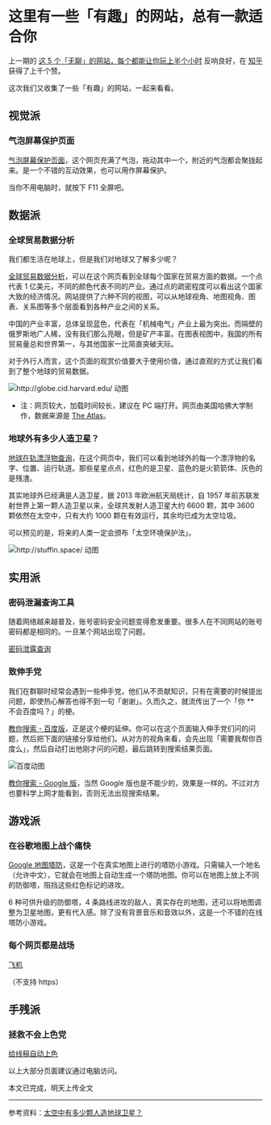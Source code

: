 # 这里有一些「有趣」的网站，总有一款适合你

上一期的 [这 5 个「无聊」的网站，每个都能让你玩上半个小时](https://sspai.com/post/40363) 反响良好，在 [知乎](https://zhuanlan.zhihu.com/p/28558042) 获得了上千个赞。

这次我们又收集了一些「有趣」的网站，一起来看看。

## 视觉派

### 气泡屏幕保护页面

[气泡屏幕保护页面](https://www.dedg3.com/)，这个网页充满了气泡，拖动其中一个，附近的气泡都会聚拢起来。是一个不错的互动效果，也可以用作屏幕保护。

当你不用电脑时，就按下 F11 全屏吧。



## 数据派

### 全球贸易数据分析

我们都生活在地球上，但是我们对地球又了解多少呢？

[全球贸易数据分析](http://globe.cid.harvard.edu/)，可以在这个网页看到全球每个国家在贸易方面的数据。一个点代表 1 亿美元，不同的颜色代表不同的产业。通过点的疏密程度可以看出这个国家大致的经济情况。网站提供了六种不同的视图，可以从地球视角、地图视角、图表、关系图等多个层面看到各种产业之间的关系。

中国的产业丰富，总体呈现蓝色，代表在「机械电气」产业上最为突出。而隔壁的俄罗斯地广人稀，没有我们那么亮眼，但是矿产丰富。在图表视图中，我国的所有贸易量总和世界第一，与其他国家一比简直突破天际。

对于外行人而言，这个页面的观赏价值要大于使用价值，通过直观的方式让我们看到了整个地球的贸易数据。

![http://globe.cid.harvard.edu/ 动图]()

- 注：网页较大，加载时间较长，建议在 PC 端打开。网页由美国哈佛大学制作，数据来源是 [The Atlas](http://atlas.cid.harvard.edu/)。

### 地球外有多少人造卫星？

[地球在轨漂浮物查询](http://stuffin.space/)，在这个网页中，我们可以看到地球外的每一个漂浮物的名字、位置、运行轨道。那些星星点点，红色的是卫星、蓝色的是火箭箭体、灰色的是残渣。

其实地球外已经满是人造卫星，据 2013 年欧洲航天局统计，自 1957 年前苏联发射世界上第一颗人造卫星以来，全球共发射人造卫星大约 6600 颗，其中 3600 颗依然在太空中，只有大约 1000 颗在有效运行，其余均已成为太空垃圾。

可以预见的是，将来的人类一定会颁布「太空环境保护法」。

![http://stuffin.space/ 动图]()



## 实用派

### 密码泄漏查询工具

随着网络越来越普及，账号密码安全问题变得愈发重要。很多人在不同网站的账号密码都是相同的。一旦某个网站出现了问题。

[密码泄露查询](https://haveibeenpwned.com/)



### 致伸手党

我们在群聊时经常会遇到一些伸手党，他们从不贡献知识，只有在需要的时候提出问题，即使热心解答也得不到一句「谢谢」。久而久之，就流传出了一个「你 ** 不会百度吗？」的梗。

[教你搜索 - 百度版](https://www.ypank.com/baidu/)，正是这个梗的延伸。你可以在这个页面输入伸手党们问的问题，然后把下面的链接分享给他们。从对方的视角来看，会先出现「需要我帮你百度么」，然后自动打出他刚才问的问题，最后跳转到搜索结果页面。

![百度动图]()

[教你搜索 - Google 版](http://www.lmfgtfy.com)，当然 Google 版也是不能少的，效果是一样的。不过对方也要科学上网才能看到，否则无法出现搜索结果。


## 游戏派

### 在谷歌地图上战个痛快

[Google 地图塔防](http://www.mapstd.com/)，这是一个在真实地图上进行的塔防小游戏。只需输入一个地名（允许中文），它就会在地图上自动生成一个塔防地图。你可以在地图上放上不同的防御塔，阻挡这些红色标记的进攻。

6 种可供升级的防御塔，4 条路线进攻的敌人，真实存在的地图，还可以将地图调整为卫星地图，更有代入感。除了没有背景音乐和音效以外，这是一个不错的在线塔防小游戏。

### 每个网页都是战场

[飞机](http://www.websiteasteroids.com/)

（不支持 https）



## 手残派

### 拯救不会上色党

[给线稿自动上色](http://paintschainer.preferred.tech/index_zh.html)

以上大部分页面建议通过电脑访问。

本文已完成，明天上传全文


---

参考资料：[太空中有多少颗人造地球卫星？](http://www.guokr.com/question/623487/)
